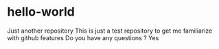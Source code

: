 # hello-world
Just another repository
This is just a test repository to get me familiarize with github features
Do you have any questions ?
Yes
